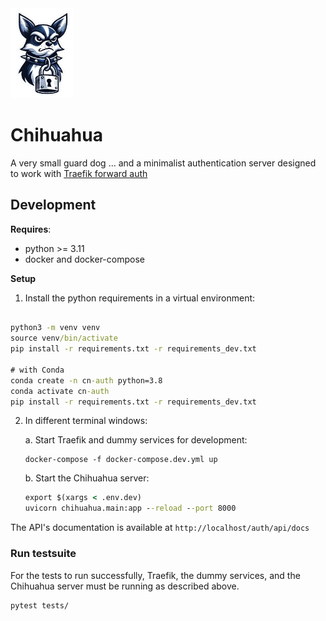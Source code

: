 
<img src="chihuahua-logo.png" alt="drawing" width="100"/>

# Chihuahua

A very small guard dog ... and a minimalist authentication server designed to work with [Traefik forward auth](https://doc.traefik.io/traefik/v2.0/middlewares/forwardauth/)

## Development

**Requires**:

- python >= 3.11
- docker and docker-compose

**Setup**

1. Install the python requirements in a virtual environment:

```cmd

python3 -m venv venv
source venv/bin/activate
pip install -r requirements.txt -r requirements_dev.txt

# with Conda
conda create -n cn-auth python=3.8
conda activate cn-auth
pip install -r requirements.txt -r requirements_dev.txt
```

2. In different terminal windows:

   a. Start Traefik and dummy services for development:

   ```
   docker-compose -f docker-compose.dev.yml up
   ```

   b. Start the Chihuahua server:

   ```cmd
   export $(xargs < .env.dev)
   uvicorn chihuahua.main:app --reload --port 8000
   ```

The API's documentation is available at `http://localhost/auth/api/docs`

### Run testsuite

For the tests to run successfully, Traefik, the dummy services, and the Chihuahua server must be running as described above.

```cmd
pytest tests/
```
